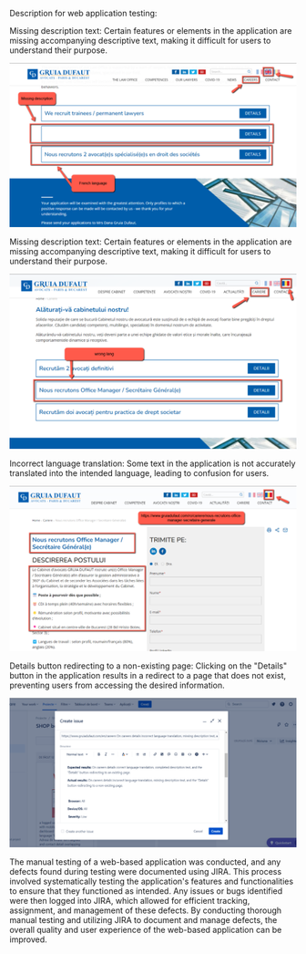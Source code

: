Description for web application testing:

Missing description text: Certain features or elements in the application are missing accompanying descriptive text, making it difficult for users to understand their purpose.

![alt text](https://raw.githubusercontent.com/gabrieldalanyi/QA-Manual-Test-gruiadufaut.com-2023/main/1.png)

Missing description text: Certain features or elements in the application are missing accompanying descriptive text, making it difficult for users to understand their purpose.

![alt text](https://raw.githubusercontent.com/gabrieldalanyi/QA-Manual-Test-gruiadufaut.com-2023/main/2.png)

Incorrect language translation: Some text in the application is not accurately translated into the intended language, leading to confusion for users.

![alt text](https://raw.githubusercontent.com/gabrieldalanyi/QA-Manual-Test-gruiadufaut.com-2023/main/3.png)

Details button redirecting to a non-existing page: Clicking on the "Details" button in the application results in a redirect to a page that does not exist, preventing users from accessing the desired information.

![alt text](https://raw.githubusercontent.com/gabrieldalanyi/QA-Manual-Test-gruiadufaut.com-2023/main/4.png)

The manual testing of a web-based application was conducted, and any defects found during testing were documented using JIRA. This process involved systematically testing the application's features and functionalities to ensure that they functioned as intended. Any issues or bugs identified were then logged into JIRA, which allowed for efficient tracking, assignment, and management of these defects. By conducting thorough manual testing and utilizing JIRA to document and manage defects, the overall quality and user experience of the web-based application can be improved.




